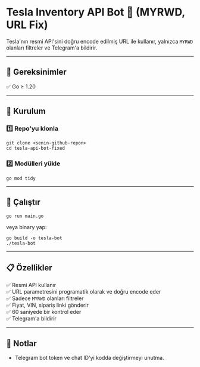 # Tesla Inventory API Bot 🚗 (MYRWD, URL Fix)

Tesla'nın resmi API'sini doğru encode edilmiş URL ile kullanır, yalnızca `MYRWD` olanları filtreler ve Telegram'a bildirir.

---

## 🚀 Gereksinimler
✅ Go ≥ 1.20

---

## 🔧 Kurulum

### 1️⃣ Repo'yu klonla
```
git clone <senin-github-repon>
cd tesla-api-bot-fixed
```

### 2️⃣ Modülleri yükle
```
go mod tidy
```

---

## 🏃 Çalıştır
```
go run main.go
```

veya binary yap:
```
go build -o tesla-bot
./tesla-bot
```

---

## 📋 Özellikler
✅ Resmi API kullanır  
✅ URL parametresini programatik olarak ve doğru encode eder  
✅ Sadece `MYRWD` olanları filtreler  
✅ Fiyat, VIN, sipariş linki gönderir  
✅ 60 saniyede bir kontrol eder  
✅ Telegram'a bildirir

---

## 🔗 Notlar
- Telegram bot token ve chat ID'yi kodda değiştirmeyi unutma.
